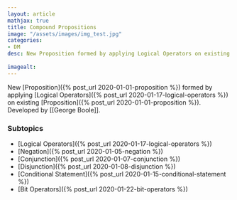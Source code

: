 ```yaml
---
layout: article
mathjax: true
title: Compound Propositions
image: "/assets/images/img_test.jpg"
categories:
- DM
desc: New Proposition formed by applying Logical Operators on existing Proposition.
 
imagealt: 
---
```


New [Proposition]({% post_url 2020-01-01-proposition %}) formed by applying [Logical Operators]({% post_url 2020-01-17-logical-operators %}) on existing [Proposition]({% post_url 2020-01-01-proposition %}).
Developed by [[George Boole]].

### Subtopics
- [Logical Operators]({% post_url 2020-01-17-logical-operators %})
- [Negation]({% post_url 2020-01-05-negation %})
- [Conjunction]({% post_url 2020-01-07-conjunction %})
- [Disjunction]({% post_url 2020-01-08-disjunction %})
- [Conditional Statement]({% post_url 2020-01-15-conditional-statement %})
- [Bit Operators]({% post_url 2020-01-22-bit-operators %})